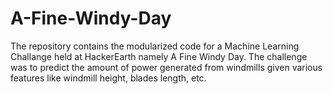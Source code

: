 # A-Fine-Windy-Day

The repository contains the modularized code for a Machine Learning Challange held at HackerEarth namely A Fine Windy Day. The challenge was to predict the amount of power generated from windmills given various features like windmill height, blades length, etc. 
